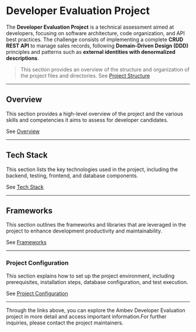 # Developer Evaluation Project
The **Developer Evaluation Project** is a technical assessment aimed at developers, focusing on software architecture, code organization, and API best practices. The challenge consists of implementing a complete **CRUD REST API** to manage sales records, following **Domain-Driven Design (DDD)** principles and patterns such as **external identities with denormalized descriptions**.
> This section provides an overview of the structure and organization of the project files and directories.
> See [Project Structure](/.doc/project-structure.md)

---

## Overview
This section provides a high-level overview of the project and the various skills and competencies it aims to assess for developer candidates. 

See [Overview](/.doc/overview.md)

---

## Tech Stack
This section lists the key technologies used in the project,    including the backend, testing, frontend, and database components. 

See [Tech Stack](/.doc/tech-stack.md)

---

## Frameworks
This section outlines the frameworks and libraries that are leveraged in the project to enhance development productivity and maintainability.

See [Frameworks](/.doc/frameworks.md)

---

### Project Configuration
This section explains how to set up the project environment, including prerequisites, installation steps, database configuration, and test execution.

See [Project Configuration](/.doc/project-config.md)

---

Through the links above, you can explore the Ambev Developer Evaluation project in more detail and access important information.For further inquiries, please contact the project maintainers.